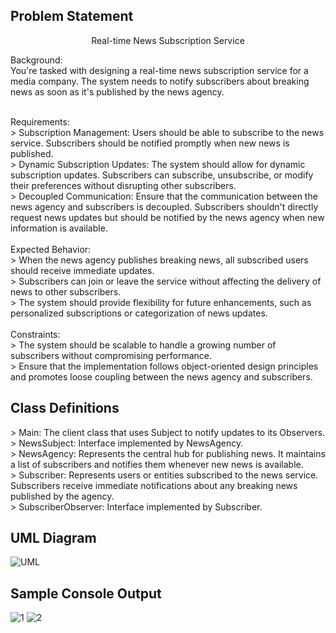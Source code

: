 ## Problem Statement

<p align=center>Real-time News Subscription Service</p>

Background: <br>
You're tasked with designing a real-time news subscription service for a media company. The system needs to notify subscribers about breaking news as soon as it's published by the news agency. <br>

<br>
Requirements: <br>
> Subscription Management: Users should be able to subscribe to the news service. Subscribers should be notified promptly when new news is published. <br>
> Dynamic Subscription Updates: The system should allow for dynamic subscription updates. Subscribers can subscribe, unsubscribe, or modify their preferences without disrupting other subscribers. <br>
> Decoupled Communication: Ensure that the communication between the news agency and subscribers is decoupled. Subscribers shouldn't directly request news updates but should be notified by the news agency when new information is available. <br>

<br>
Expected Behavior: <br>
> When the news agency publishes breaking news, all subscribed users should receive immediate updates.<br>
> Subscribers can join or leave the service without affecting the delivery of news to other subscribers.<br>
> The system should provide flexibility for future enhancements, such as personalized subscriptions or categorization of news updates.<br>

<br>
Constraints:<br>
> The system should be scalable to handle a growing number of subscribers without compromising performance.<br>
> Ensure that the implementation follows object-oriented design principles and promotes loose coupling between the news agency and subscribers.

## Class Definitions
\> Main: The client class that uses Subject to notify updates to its Observers. <br>
\> NewsSubject: Interface implemented by NewsAgency.<br>
\> NewsAgency: Represents the central hub for publishing news. It maintains a list of subscribers and notifies them whenever new news is available.<br>
\> Subscriber: Represents users or entities subscribed to the news service. Subscribers receive immediate notifications about any breaking news published by the agency.<br>
\> SubscriberObserver: Interface implemented by Subscriber.<br>
 
 ## UML Diagram
 ![UML](https://github.com/mfulo/observerPattern/assets/142382665/41d678b1-a4bc-4272-bdda-39bd62551637)

 ## Sample Console Output
 ![1](https://github.com/mfulo/observerPattern/assets/142382665/62692f76-2b54-41c5-bfda-423f26b1ac34)
 ![2](https://github.com/mfulo/observerPattern/assets/142382665/684bc7e6-df79-4216-827a-56b1f42e8179)


